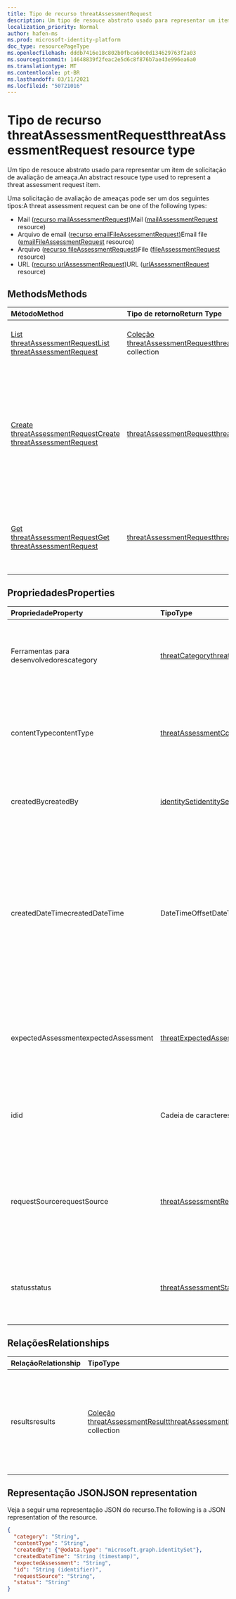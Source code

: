 ```yaml
---
title: Tipo de recurso threatAssessmentRequest
description: Um tipo de resouce abstrato usado para representar um item de solicitação de avaliação de ameaça.
localization_priority: Normal
author: hafen-ms
ms.prod: microsoft-identity-platform
doc_type: resourcePageType
ms.openlocfilehash: dddb7416e18c802b0fbca60c0d134629763f2a03
ms.sourcegitcommit: 14648839f2feac2e5d6c8f876b7ae43e996ea6a0
ms.translationtype: MT
ms.contentlocale: pt-BR
ms.lasthandoff: 03/11/2021
ms.locfileid: "50721016"
---
```

# <a name="threatassessmentrequest-resource-type"></a><span data-ttu-id="483d3-103">Tipo de recurso threatAssessmentRequest</span><span class="sxs-lookup"><span data-stu-id="483d3-103">threatAssessmentRequest resource type</span></span>

<span data-ttu-id="483d3-104">Um tipo de resouce abstrato usado para representar um item de solicitação de avaliação de ameaça.</span><span class="sxs-lookup"><span data-stu-id="483d3-104">An abstract resouce type used to represent a threat assessment request item.</span></span>

<span data-ttu-id="483d3-105">Uma solicitação de avaliação de ameaças pode ser um dos seguintes tipos:</span><span class="sxs-lookup"><span data-stu-id="483d3-105">A threat assessment request can be one of the following types:</span></span>

* <span data-ttu-id="483d3-106">Mail ([recurso mailAssessmentRequest)](mailAssessmentRequest.md)</span><span class="sxs-lookup"><span data-stu-id="483d3-106">Mail ([mailAssessmentRequest](mailAssessmentRequest.md) resource)</span></span>
* <span data-ttu-id="483d3-107">Arquivo de email ([recurso emailFileAssessmentRequest)](emailFileAssessmentRequest.md)</span><span class="sxs-lookup"><span data-stu-id="483d3-107">Email file ([emailFileAssessmentRequest](emailFileAssessmentRequest.md) resource)</span></span>
* <span data-ttu-id="483d3-108">Arquivo ([recurso fileAssessmentRequest)](fileAssessmentRequest.md)</span><span class="sxs-lookup"><span data-stu-id="483d3-108">File ([fileAssessmentRequest](fileAssessmentRequest.md) resource)</span></span>
* <span data-ttu-id="483d3-109">URL ([recurso urlAssessmentRequest)](urlAssessmentRequest.md)</span><span class="sxs-lookup"><span data-stu-id="483d3-109">URL ([urlAssessmentRequest](urlAssessmentRequest.md) resource)</span></span>

## <a name="methods"></a><span data-ttu-id="483d3-110">Methods</span><span class="sxs-lookup"><span data-stu-id="483d3-110">Methods</span></span>

| <span data-ttu-id="483d3-111">Método</span><span class="sxs-lookup"><span data-stu-id="483d3-111">Method</span></span>       | <span data-ttu-id="483d3-112">Tipo de retorno</span><span class="sxs-lookup"><span data-stu-id="483d3-112">Return Type</span></span> | <span data-ttu-id="483d3-113">Descrição</span><span class="sxs-lookup"><span data-stu-id="483d3-113">Description</span></span> |
|:-------------|:------------|:------------|
| [<span data-ttu-id="483d3-114">List threatAssessmentRequest</span><span class="sxs-lookup"><span data-stu-id="483d3-114">List threatAssessmentRequest</span></span>](../api/informationprotection-list-threatassessmentrequests.md) | <span data-ttu-id="483d3-115">[Coleção threatAssessmentRequest](threatassessmentrequest.md)</span><span class="sxs-lookup"><span data-stu-id="483d3-115">[threatAssessmentRequest](threatassessmentrequest.md) collection</span></span> | <span data-ttu-id="483d3-116">Listar todas as solicitações de avaliação de ameaças em locatário.</span><span class="sxs-lookup"><span data-stu-id="483d3-116">List all threat assessment requests under tenant.</span></span> |
| [<span data-ttu-id="483d3-117">Create threatAssessmentRequest</span><span class="sxs-lookup"><span data-stu-id="483d3-117">Create threatAssessmentRequest</span></span>](../api/informationprotection-post-threatassessmentrequests.md) | [<span data-ttu-id="483d3-118">threatAssessmentRequest</span><span class="sxs-lookup"><span data-stu-id="483d3-118">threatAssessmentRequest</span></span>](threatassessmentrequest.md) | <span data-ttu-id="483d3-119">Crie uma nova solicitação de avaliação de ameaças postando um tipo de recurso derivado: [mailAssessmentRequest](../resources/mailAssessmentRequest.md), [emailFileAssessmentRequest](../resources/emailFileAssessmentRequest.md), [fileAssessmentRequest](../resources/fileAssessmentRequest.md), [urlAssessmentRequest](../resources/urlAssessmentRequest.md).</span><span class="sxs-lookup"><span data-stu-id="483d3-119">Create a new threat assessment request by posting a derived resource type: [mailAssessmentRequest](../resources/mailAssessmentRequest.md), [emailFileAssessmentRequest](../resources/emailFileAssessmentRequest.md), [fileAssessmentRequest](../resources/fileAssessmentRequest.md), [urlAssessmentRequest](../resources/urlAssessmentRequest.md).</span></span> |
| [<span data-ttu-id="483d3-120">Get threatAssessmentRequest</span><span class="sxs-lookup"><span data-stu-id="483d3-120">Get threatAssessmentRequest</span></span>](../api/threatassessmentrequest-get.md) | [<span data-ttu-id="483d3-121">threatAssessmentRequest</span><span class="sxs-lookup"><span data-stu-id="483d3-121">threatAssessmentRequest</span></span>](threatassessmentrequest.md) | <span data-ttu-id="483d3-122">Recupere as propriedades e as relações de um recurso **threatAssessmentRequest** especificado.</span><span class="sxs-lookup"><span data-stu-id="483d3-122">Retrieve the properties and relationships of a specified **threatAssessmentRequest** resource.</span></span> |

## <a name="properties"></a><span data-ttu-id="483d3-123">Propriedades</span><span class="sxs-lookup"><span data-stu-id="483d3-123">Properties</span></span>

| <span data-ttu-id="483d3-124">Propriedade</span><span class="sxs-lookup"><span data-stu-id="483d3-124">Property</span></span>     | <span data-ttu-id="483d3-125">Tipo</span><span class="sxs-lookup"><span data-stu-id="483d3-125">Type</span></span>        | <span data-ttu-id="483d3-126">Descrição</span><span class="sxs-lookup"><span data-stu-id="483d3-126">Description</span></span> |
| :-------------|:------------|:------------|
|<span data-ttu-id="483d3-127">Ferramentas para desenvolvedores</span><span class="sxs-lookup"><span data-stu-id="483d3-127">category</span></span>|[<span data-ttu-id="483d3-128">threatCategory</span><span class="sxs-lookup"><span data-stu-id="483d3-128">threatCategory</span></span>](enums.md#threatcategory-values)|<span data-ttu-id="483d3-129">A categoria de ameaça.</span><span class="sxs-lookup"><span data-stu-id="483d3-129">The threat category.</span></span> <span data-ttu-id="483d3-130">Os valores possíveis são: `spam`, `phishing`, `malware`.</span><span class="sxs-lookup"><span data-stu-id="483d3-130">Possible values are: `spam`, `phishing`, `malware`.</span></span>|
|<span data-ttu-id="483d3-131">contentType</span><span class="sxs-lookup"><span data-stu-id="483d3-131">contentType</span></span>|[<span data-ttu-id="483d3-132">threatAssessmentContentType</span><span class="sxs-lookup"><span data-stu-id="483d3-132">threatAssessmentContentType</span></span>](enums.md#threatassessmentcontenttype-values)|<span data-ttu-id="483d3-133">O tipo de conteúdo da avaliação de ameaças.</span><span class="sxs-lookup"><span data-stu-id="483d3-133">The content type of threat assessment.</span></span> <span data-ttu-id="483d3-134">Os valores possíveis são: `mail`, `url`, `file`.</span><span class="sxs-lookup"><span data-stu-id="483d3-134">Possible values are: `mail`, `url`, `file`.</span></span>|
|<span data-ttu-id="483d3-135">createdBy</span><span class="sxs-lookup"><span data-stu-id="483d3-135">createdBy</span></span>|[<span data-ttu-id="483d3-136">identitySet</span><span class="sxs-lookup"><span data-stu-id="483d3-136">identitySet</span></span>](identityset.md)|<span data-ttu-id="483d3-137">O criador da solicitação de avaliação de ameaças.</span><span class="sxs-lookup"><span data-stu-id="483d3-137">The threat assessment request creator.</span></span>|
|<span data-ttu-id="483d3-138">createdDateTime</span><span class="sxs-lookup"><span data-stu-id="483d3-138">createdDateTime</span></span>|<span data-ttu-id="483d3-139">DateTimeOffset</span><span class="sxs-lookup"><span data-stu-id="483d3-139">DateTimeOffset</span></span>|<span data-ttu-id="483d3-140">O tipo Timestamp representa informações de data e hora usando o formato ISO 8601 e está sempre no horário UTC.</span><span class="sxs-lookup"><span data-stu-id="483d3-140">The Timestamp type represents date and time information using ISO 8601 format and is always in UTC time.</span></span> <span data-ttu-id="483d3-141">Por exemplo, meia-noite UTC em 1 de janeiro de 2014 é `2014-01-01T00:00:00Z`.</span><span class="sxs-lookup"><span data-stu-id="483d3-141">For example, midnight UTC on Jan 1, 2014 is `2014-01-01T00:00:00Z`.</span></span>|
|<span data-ttu-id="483d3-142">expectedAssessment</span><span class="sxs-lookup"><span data-stu-id="483d3-142">expectedAssessment</span></span>|[<span data-ttu-id="483d3-143">threatExpectedAssessment</span><span class="sxs-lookup"><span data-stu-id="483d3-143">threatExpectedAssessment</span></span>](enums.md#threatexpectedassessment-values)|<span data-ttu-id="483d3-144">A avaliação esperada do enviador.</span><span class="sxs-lookup"><span data-stu-id="483d3-144">The expected assessment from submitter.</span></span> <span data-ttu-id="483d3-145">Os valores possíveis são: `block` e `unblock`.</span><span class="sxs-lookup"><span data-stu-id="483d3-145">Possible values are: `block`, `unblock`.</span></span>|
|<span data-ttu-id="483d3-146">id</span><span class="sxs-lookup"><span data-stu-id="483d3-146">id</span></span>|<span data-ttu-id="483d3-147">Cadeia de caracteres</span><span class="sxs-lookup"><span data-stu-id="483d3-147">String</span></span>|<span data-ttu-id="483d3-148">A ID da solicitação de avaliação de ameaça é um GUID (identificador global exclusivo).</span><span class="sxs-lookup"><span data-stu-id="483d3-148">The threat assessment request ID is a globally unique identifier (GUID).</span></span>|
|<span data-ttu-id="483d3-149">requestSource</span><span class="sxs-lookup"><span data-stu-id="483d3-149">requestSource</span></span>|[<span data-ttu-id="483d3-150">threatAssessmentRequestSource</span><span class="sxs-lookup"><span data-stu-id="483d3-150">threatAssessmentRequestSource</span></span>](enums.md#threatassessmentrequestsource-values)|<span data-ttu-id="483d3-151">A origem da solicitação de avaliação de ameaças.</span><span class="sxs-lookup"><span data-stu-id="483d3-151">The source of the threat assessment request.</span></span> <span data-ttu-id="483d3-152">Os valores possíveis são: `user` e `administrator`.</span><span class="sxs-lookup"><span data-stu-id="483d3-152">Possible values are: `user`, `administrator`.</span></span>|
|<span data-ttu-id="483d3-153">status</span><span class="sxs-lookup"><span data-stu-id="483d3-153">status</span></span>|[<span data-ttu-id="483d3-154">threatAssessmentStatus</span><span class="sxs-lookup"><span data-stu-id="483d3-154">threatAssessmentStatus</span></span>](enums.md#threatassessmentstatus-values)|<span data-ttu-id="483d3-155">O status do processo de avaliação.</span><span class="sxs-lookup"><span data-stu-id="483d3-155">The assessment process status.</span></span> <span data-ttu-id="483d3-156">Os valores possíveis são: `pending`, `completed`.</span><span class="sxs-lookup"><span data-stu-id="483d3-156">Possible values are: `pending`, `completed`.</span></span>|

## <a name="relationships"></a><span data-ttu-id="483d3-157">Relações</span><span class="sxs-lookup"><span data-stu-id="483d3-157">Relationships</span></span>

| <span data-ttu-id="483d3-158">Relação</span><span class="sxs-lookup"><span data-stu-id="483d3-158">Relationship</span></span> | <span data-ttu-id="483d3-159">Tipo</span><span class="sxs-lookup"><span data-stu-id="483d3-159">Type</span></span>        | <span data-ttu-id="483d3-160">Descrição</span><span class="sxs-lookup"><span data-stu-id="483d3-160">Description</span></span> |
|:-------------|:------------|:------------|
|<span data-ttu-id="483d3-161">results</span><span class="sxs-lookup"><span data-stu-id="483d3-161">results</span></span>|<span data-ttu-id="483d3-162">[Coleção threatAssessmentResult](threatassessmentresult.md)</span><span class="sxs-lookup"><span data-stu-id="483d3-162">[threatAssessmentResult](threatassessmentresult.md) collection</span></span>|<span data-ttu-id="483d3-163">Uma coleção de resultados de avaliação de ameaças.</span><span class="sxs-lookup"><span data-stu-id="483d3-163">A collection of threat assessment results.</span></span> <span data-ttu-id="483d3-164">Somente leitura.</span><span class="sxs-lookup"><span data-stu-id="483d3-164">Read-only.</span></span> <span data-ttu-id="483d3-165">Por padrão, um `GET /threatAssessmentRequests/{id}` não retorna essa propriedade, a menos que você `$expand` se aplique a ela.</span><span class="sxs-lookup"><span data-stu-id="483d3-165">By default, a `GET /threatAssessmentRequests/{id}` does not return this property unless you apply `$expand` on it.</span></span>|

## <a name="json-representation"></a><span data-ttu-id="483d3-166">Representação JSON</span><span class="sxs-lookup"><span data-stu-id="483d3-166">JSON representation</span></span>

<span data-ttu-id="483d3-167">Veja a seguir uma representação JSON do recurso.</span><span class="sxs-lookup"><span data-stu-id="483d3-167">The following is a JSON representation of the resource.</span></span>

<!-- {
  "blockType": "resource",
  "optionalProperties": [

  ],
  "@odata.type": "microsoft.graph.threatAssessmentRequest",
  "keyProperty": "id"
}-->

```json
{
  "category": "String",
  "contentType": "String",
  "createdBy": {"@odata.type": "microsoft.graph.identitySet"},
  "createdDateTime": "String (timestamp)",
  "expectedAssessment": "String",
  "id": "String (identifier)",
  "requestSource": "String",
  "status": "String"
}
```

<!-- uuid: 16cd6b66-4b1a-43a1-adaf-3a886856ed98
2019-02-04 14:57:30 UTC -->
<!-- {
  "type": "#page.annotation",
  "description": "threatAssessmentRequest resource",
  "keywords": "",
  "section": "documentation",
  "tocPath": ""
}-->

